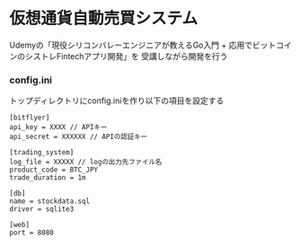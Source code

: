 # 仮想通貨自動売買システム

Udemyの「現役シリコンバレーエンジニアが教えるGo入門 + 応用でビットコインのシストレFintechアプリ開発」を
受講しながら開発を行う


### config.ini

トップディレクトリにconfig.iniを作り以下の項目を設定する

```
[bitflyer]
api_key = XXXX // APIキー
api_secret = XXXXXX // APIの認証キー

[trading_system]
log_file = XXXXX // logの出力先ファイル名
product_code = BTC_JPY
trade_duration = 1m

[db]
name = stockdata.sql
driver = sqlite3

[web]
port = 8080
```